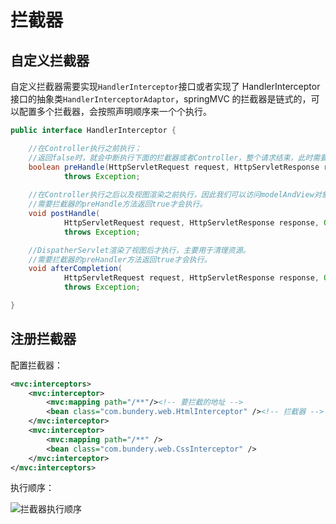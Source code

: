 # 拦截器

## 自定义拦截器

自定义拦截器需要实现`HandlerInterceptor`接口或者实现了 HandlerInterceptor 接口的抽象类`HandlerInterceptorAdaptor`，springMVC 的拦截器是链式的，可以配置多个拦截器，会按照声明顺序来一个个执行。

```java
public interface HandlerInterceptor {

	//在Controller执行之前执行；
	//返回false时，就会中断执行下面的拦截器或者Controller，整个请求结束，此时需要通过response来产生响应。
	boolean preHandle(HttpServletRequest request, HttpServletResponse response, Object handler)
			throws Exception;
	
	//在Controller执行之后以及视图渲染之前执行，因此我们可以访问modelAndView对象；
	//需要拦截器的preHandle方法返回true才会执行。
	void postHandle(
			HttpServletRequest request, HttpServletResponse response, Object handler, ModelAndView modelAndView)
			throws Exception;

	//DispatherServlet渲染了视图后才执行，主要用于清理资源。
	//需要拦截器的preHandler方法返回true才会执行。
	void afterCompletion(
			HttpServletRequest request, HttpServletResponse response, Object handler, Exception ex)
			throws Exception;

}

```

## 注册拦截器

配置拦截器：

```xml
<mvc:interceptors>
	<mvc:interceptor>
		<mvc:mapping path="/**"/><!-- 要拦截的地址 -->
		<bean class="com.bundery.web.HtmlInterceptor" /><!-- 拦截器 -->
	</mvc:interceptor>
	<mvc:interceptor>
		<mvc:mapping path="/**" />
		<bean class="com.bundery.web.CssInterceptor" />
	</mvc:interceptor>
</mvc:interceptors>
```

执行顺序：

![拦截器执行顺序](https://wx3.sinaimg.cn/mw690/9e6aadb3gy1fjdfx20cd4j20ej0dmq43.jpg)

